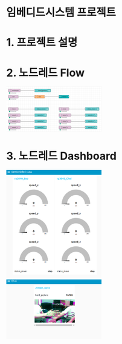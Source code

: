# 임베디드시스템 프로젝트

# 1. 프로젝트 설명


# 2. 노드레드 Flow
<img width="50%" src="https://github.com/emperor5519/Embedded-class_KunsanUniv/blob/main/imgs/node-red%20flow.png">

# 3. 노드레드 Dashboard
<img width="50%" src="https://github.com/emperor5519/Embedded-class_KunsanUniv/blob/main/imgs/node-red%20dashboard1.png">

<img width="50%" src="https://github.com/emperor5519/Embedded-class_KunsanUniv/blob/main/imgs/node-red%20dashboard2.png">
